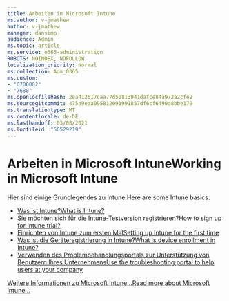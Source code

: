 ```yaml
---
title: Arbeiten in Microsoft Intune
ms.author: v-jmathew
author: v-jmathew
manager: dansimp
audience: Admin
ms.topic: article
ms.service: o365-administration
ROBOTS: NOINDEX, NOFOLLOW
localization_priority: Normal
ms.collection: Adm_O365
ms.custom:
- "6700002"
- "7680"
ms.openlocfilehash: 2ea412617caa77d50813941dafce84a972a2cfe2
ms.sourcegitcommit: 475a9eaa095812091991857df6cf6490a8bbe179
ms.translationtype: MT
ms.contentlocale: de-DE
ms.lasthandoff: 03/08/2021
ms.locfileid: "50529219"
---
```

# <a name="working-in-microsoft-intune"></a><span data-ttu-id="eefc9-102">Arbeiten in Microsoft Intune</span><span class="sxs-lookup"><span data-stu-id="eefc9-102">Working in Microsoft Intune</span></span>

<span data-ttu-id="eefc9-103">Hier sind einige Grundlegendes zu Intune:</span><span class="sxs-lookup"><span data-stu-id="eefc9-103">Here are some Intune basics:</span></span>

- [<span data-ttu-id="eefc9-104">Was ist Intune?</span><span class="sxs-lookup"><span data-stu-id="eefc9-104">What is Intune?</span></span>](https://docs.microsoft.com/mem/intune/fundamentals/what-is-intune)
- [<span data-ttu-id="eefc9-105">Sie möchten sich für die Intune-Testversion registrieren?</span><span class="sxs-lookup"><span data-stu-id="eefc9-105">How to sign up for Intune trial?</span></span>](https://docs.microsoft.com/mem/intune/fundamentals/free-trial-sign-up)
- [<span data-ttu-id="eefc9-106">Einrichten von Intune zum ersten Mal</span><span class="sxs-lookup"><span data-stu-id="eefc9-106">Setting up Intune for the first time</span></span>](https://docs.microsoft.com/mem/intune/fundamentals/setup-steps)
- [<span data-ttu-id="eefc9-107">Was ist die Geräteregistrierung in Intune?</span><span class="sxs-lookup"><span data-stu-id="eefc9-107">What is device enrollment in Intune?</span></span>](https://docs.microsoft.com/mem/intune/enrollment/device-enrollment)
- [<span data-ttu-id="eefc9-108">Verwenden des Problembehandlungsportals zur Unterstützung von Benutzern Ihres Unternehmens</span><span class="sxs-lookup"><span data-stu-id="eefc9-108">Use the troubleshooting portal to help users at your company</span></span>](https://docs.microsoft.com/mem/intune/fundamentals/help-desk-operators)

[<span data-ttu-id="eefc9-109">Weitere Informationen zu Microsoft Intune...</span><span class="sxs-lookup"><span data-stu-id="eefc9-109">Read more about Microsoft Intune...</span></span>](https://docs.microsoft.com/mem/intune/)
